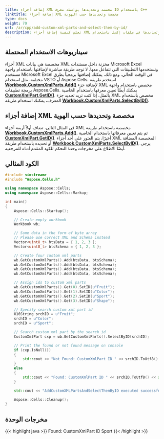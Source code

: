 ```yaml
---
title: إضافة أجزاء XML مخصصة وتحديدها بواسطة معرف ID باستخدام C++
linktitle: إضافة أجزاء XML مخصصة وتحديدها حسب الهوية
type: docs
weight: 70
url: /ar/cpp/add-custom-xml-parts-and-select-them-by-id/
description: تعلم كيفية إضافة أجزاء XML مخصصة وتحديدها في ملفات إكسل باستخدام Aspose.Cells مع C++.
---
```


## **سيناريوهات الاستخدام المحتملة**

أجزاء XML مخصصة هي بيانات XML مخزنة داخل مستندات Microsoft Excel وتستخدمها التطبيقات التي تتفاعل معها. لا توجد طريقة مباشرة لإضافتها باستخدام واجهة مستخدم Microsoft Excel في الوقت الحالي. ومع ذلك، يمكنك إضافتها برمجياً بطرق مختلفة، مثل استخدام VSTO أو Aspose.Cells. استخدم طريقة [**Workbook.CustomXmlParts.Add()**](https://reference.aspose.com/cells/cpp/aspose.cells.markup/customxmlpartcollection/add/) لإضافة جزء XML مخصص باستخدام واجهة برمجة تطبيقات Aspose.Cells. يمكنك أيضًا تعيين معرفها باستخدام الخاصية [**CustomXmlPart.GetID()**](https://reference.aspose.com/cells/cpp/aspose.cells.markup/customxmlpart/getid/). بالمثل، إذا كنت تريد تحديد جزء XML مخصص باستخدام المعرف، يمكنك استخدام طريقة [**Workbook.CustomXmlParts.SelectByID()**](https://reference.aspose.com/cells/cpp/aspose.cells.markup/customxmlpartcollection/selectbyid/).

## **إضافة أجزاء XML مخصصة وتحديدها حسب الهوية**

في المثال التالي، تضاف أولاً أربعة أجزاء XML مخصصة باستخدام طريقة [**Workbook.CustomXmlParts.Add()**](https://reference.aspose.com/cells/cpp/aspose.cells.markup/customxmlpartcollection/add/). ثم يتم تعيين معرفاتها باستخدام الخاصية [**CustomXmlPart.GetID()**](https://reference.aspose.com/cells/cpp/aspose.cells.markup/customxmlpart/getid/). أخيرًا، يتم العثور على أحد أجزاء XML المخصصة المضافة أو تحديده باستخدام طريقة [**Workbook.CustomXmlParts.SelectByID()**](https://reference.aspose.com/cells/cpp/aspose.cells.markup/customxmlpartcollection/selectbyid/). يرجى أيضًا الاطلاع على مخرجات وحدة التحكم للكود المقدم أدناه للمرجعية.

## **الكود المثالي**

```cpp
#include <iostream>
#include "Aspose.Cells.h"

using namespace Aspose::Cells;
using namespace Aspose::Cells::Markup;

int main()
{
    Aspose::Cells::Startup();

    // Create empty workbook
    Workbook wb;

    // Some data in the form of byte array
    // Please use correct XML and Schema instead
    Vector<uint8_t> btsData = { 1, 2, 3 };
    Vector<uint8_t> btsSchema = { 1, 2, 3 };

    // Create four custom xml parts
    wb.GetCustomXmlParts().Add(btsData, btsSchema);
    wb.GetCustomXmlParts().Add(btsData, btsSchema);
    wb.GetCustomXmlParts().Add(btsData, btsSchema);
    wb.GetCustomXmlParts().Add(btsData, btsSchema);

    // Assign ids to custom xml parts
    wb.GetCustomXmlParts().Get(0).SetID(u"Fruit");
    wb.GetCustomXmlParts().Get(1).SetID(u"Color");
    wb.GetCustomXmlParts().Get(2).SetID(u"Sport");
    wb.GetCustomXmlParts().Get(3).SetID(u"Shape");

    // Specify search custom xml part id
    U16String srchID = u"Fruit";
    srchID = u"Color";
    srchID = u"Sport";

    // Search custom xml part by the search id
    CustomXmlPart cxp = wb.GetCustomXmlParts().SelectByID(srchID);

    // Print the found or not found message on console
    if (cxp.IsNull())
    {
        std::cout << "Not Found: CustomXmlPart ID " << srchID.ToUtf8() << std::endl;
    }
    else
    {
        std::cout << "Found: CustomXmlPart ID " << srchID.ToUtf8() << std::endl;
    }

    std::cout << "AddCustomXMLPartsAndSelectThemByID executed successfully." << std::endl;

    Aspose::Cells::Cleanup();
}
```

## **مخرجات الوحدة**

{{< highlight java >}}
Found: CustomXmlPart ID Sport
{{< /highlight >}}
